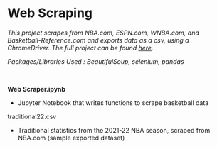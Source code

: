 # Web Scraping

*This project scrapes from NBA.com, ESPN.com, WNBA.com, and Basketball-Reference.com and exports data as a csv, using a ChromeDriver. The full project can be found [here](https://jeremydumalig.com/web-scraping/).*

*Packages/Libraries Used : BeautifulSoup, selenium, pandas*

<br>

**Web Scraper.ipynb**
* Jupyter Notebook that writes functions to scrape basketball data

traditional22.csv
* Traditional statistics from the 2021-22 NBA season, scraped from NBA.com (sample exported dataset)
